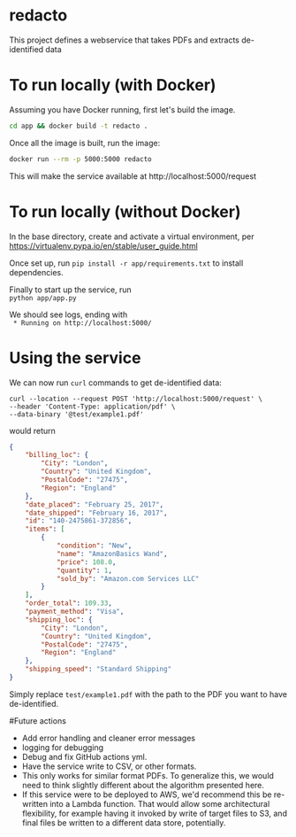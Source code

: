 redacto
============
This project defines a webservice that takes PDFs and extracts de-identified data

# To run locally (with Docker)

Assuming you have Docker running, first let's build the image.
```bash
cd app && docker build -t redacto .
```

Once all the image is built, run the image:
```bash
docker run --rm -p 5000:5000 redacto
```

This will make the service available at http://localhost:5000/request

# To run locally (without Docker)

In the base directory, create and activate a virtual environment, per
https://virtualenv.pypa.io/en/stable/user_guide.html

Once set up, run 
```pip install -r app/requirements.txt```
to install dependencies.

Finally to start up the service, run  
```python app/app.py```

We should see logs, ending with  
``` * Running on http://localhost:5000/```


# Using the service 
We can now run `curl` commands to get de-identified data:

```
curl --location --request POST 'http://localhost:5000/request' \
--header 'Content-Type: application/pdf' \
--data-binary '@test/example1.pdf'
```

would return

```json
{
    "billing_loc": {
        "City": "London",
        "Country": "United Kingdom",
        "PostalCode": "27475",
        "Region": "England"
    },
    "date_placed": "February 25, 2017",
    "date_shipped": "February 16, 2017",
    "id": "140-2475861-372856",
    "items": [
        {
            "condition": "New",
            "name": "AmazonBasics Wand",
            "price": 108.0,
            "quantity": 1,
            "sold_by": "Amazon.com Services LLC"
        }
    ],
    "order_total": 109.33,
    "payment_method": "Visa",
    "shipping_loc": {
        "City": "London",
        "Country": "United Kingdom",
        "PostalCode": "27475",
        "Region": "England"
    },
    "shipping_speed": "Standard Shipping"
}
```
Simply replace `test/example1.pdf` with the path to the PDF you want to have de-identified.


#Future actions
* Add error handling and cleaner error messages
* logging for debugging
* Debug and fix GitHub actions yml.
* Have the service write to CSV, or other formats.
* This only works for similar format PDFs. To generalize this, we would need to think slightly different about the algorithm presented here.
* If this service were to be deployed to AWS, we'd recommend this be re-written into a Lambda function. That would allow some architectural flexibility, 
for example having it invoked by write of target files to S3, and final files be written to a different data store, potentially.
